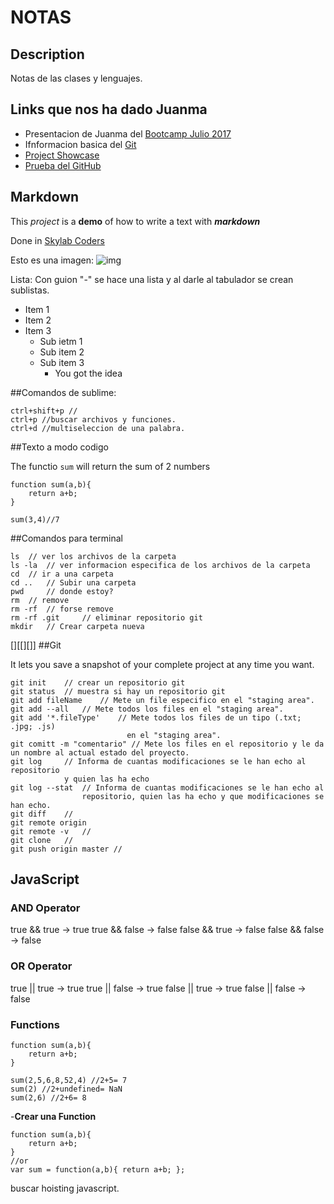 # NOTAS

## Description

Notas de las clases y lenguajes.

## Links que nos ha dado Juanma

- Presentacion de Juanma del [Bootcamp Julio 2017](https://skylabcoders.github.io/bootcamp-julio2017/?full#MainCover)
- Ifnformacion basica del [Git](https://www.git-tower.com/learn/git/ebook/en/command-line/basics/getting-ready#chapter)
- [Project Showcase](https://github.com/explore)
- [Prueba del GitHub](https://try.github.io/levels/1/challenges/1)

## Markdown

This *project* is a **demo** of how to write a text with ***markdown***

Done in [Skylab Coders](http://www.skylabcoders.com/en)

Esto es una imagen:
![img](https://upload.wikimedia.org/wikipedia/commons/thumb/e/ea/KW_2_Pyshma.jpg/300px-KW_2_Pyshma.jpg)

Lista: Con guion "-" se hace una lista y al darle al tabulador se crean sublistas.

- Item 1
- Item 2
- Item 3
    + Sub ietm 1
    + Sub item 2
    + Sub item 3
        * You got the idea

##Comandos de sublime:

```
ctrl+shift+p //
ctrl+p //buscar archivos y funciones.
ctrl+d //multiseleccion de una palabra.
```

##Texto a modo codigo

The functio `sum` will return the sum of 2 numbers
```
function sum(a,b){
    return a+b;
}

sum(3,4)//7
```

##Comandos para terminal

```
ls  // ver los archivos de la carpeta
ls -la  // ver informacion especifica de los archivos de la carpeta
cd  // ir a una carpeta 
cd ..   // Subir una carpeta
pwd     // donde estoy?
rm  // remove
rm -rf  // forse remove
rm -rf .git     // eliminar repositorio git
mkdir   // Crear carpeta nueva

```
[][[][]]
##Git

It lets you save a snapshot of your complete project at any time you want.

```
git init    // crear un repositorio git
git status  // muestra si hay un repositorio git
git add fileName    // Mete un file especifico en el "staging area".
git add --all   // Mete todos los files en el "staging area".
git add '*.fileType'    // Mete todos los files de un tipo (.txt; .jpg; .js)
                          en el "staging area".
git comitt -m "comentario" // Mete los files en el repositorio y le da un nombre al actual estado del proyecto.
git log     // Informa de cuantas modificaciones se le han echo al repositorio 
            y quien las ha echo
git log --stat  // Informa de cuantas modificaciones se le han echo al 
                repositorio, quien las ha echo y que modificaciones se han echo.
git diff    //
git remote origin 
git remote -v   //
git clone   //
git push origin master //
```

## JavaScript


### AND Operator

true && true      → true
true && false     → false
false && true     → false
false && false    → false

### OR Operator

true || true      → true
true || false     → true
false || true     → true
false || false    → false

### Functions

```
function sum(a,b){
    return a+b;
}

sum(2,5,6,8,52,4) //2+5= 7
sum(2) //2+undefined= NaN
sum(2,6) //2+6= 8
```

-**Crear una Function** 
```
function sum(a,b){
    return a+b;
}
//or
var sum = function(a,b){ return a+b; };
```


buscar hoisting javascript.